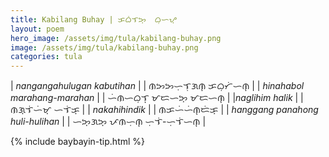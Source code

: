 ```yaml
---
title: Kabilang Buhay | ᜃᜊᜒᜎᜅ᜔  ᜊᜓᜑᜌ᜔
layout: poem
hero_image: /assets/img/tula/kabilang-buhay.png
image: /assets/img/tula/kabilang-buhay.png
categories: tula
---
```


| *nangangahulugan kabutihan* | | ᜈᜅᜅᜑᜓᜎᜓᜄᜈ᜔  ᜃᜊᜓᜆᜒᜑᜈ᜔ |
| *hinahabol marahang-marahan* | | ᜑᜒᜈᜑᜊᜓᜎ᜔  ᜋᜇᜑᜅ᜔  ᜋᜇᜑᜈ᜔ |
|*naglihim halik* | | ᜈᜄ᜔ᜎᜒᜑᜒᜋ᜔  ᜑᜎᜒᜃ᜔ |
| *nakahihindik* | | ᜈᜃᜑᜒᜑᜒᜈ᜔ᜇᜒᜃ᜔ |
| *hanggang panahong huli-hulihan* | | ᜑᜅ᜔ᜄᜅ᜔  ᜉᜈᜑᜓᜈ᜔  ᜑᜓᜎᜒ-ᜑᜓᜎᜒᜑᜈ᜔ |


{% include baybayin-tip.html %}